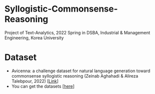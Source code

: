 # Syllogistic-Commonsense-Reasoning
Project of Text-Analytics, 2022 Spring in DSBA, Industrial &amp; Management Engineering, Korea University 

# Dataset
* Avicenna: a challenge dataset for natural language generation toward commonsense syllogistic reasoning (Zeinab Aghahadi & Alireza Talebpour, 2022) [[Link](https://www.tandfonline.com/doi/full/10.1080/11663081.2022.2041352?src=&journalCode=tncl20)]
* You can get the datasets [[here](https://github.com/ZeinabAghahadi/Syllogistic-Commonsense-Reasoning)]
